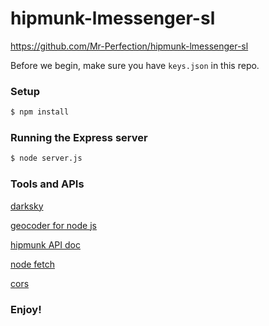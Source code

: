 # hipmunk-lmessenger-sl
https://github.com/Mr-Perfection/hipmunk-lmessenger-sl

Before we begin, make sure you have `keys.json` in this repo.

### Setup

```bash
$ npm install
```
### Running the Express server

```bash
$ node server.js
```

### Tools and APIs

[darksky](https://darksky.net/dev/docs/forecast)

[geocoder for node js](https://www.npmjs.com/package/node-geocoder)

[hipmunk API doc](http://hipmunk.github.io/hipproblems/lessenger/)

[node fetch](https://www.npmjs.com/package/node-fetch)

[cors](https://github.com/expressjs/cors)
 
### Enjoy!
